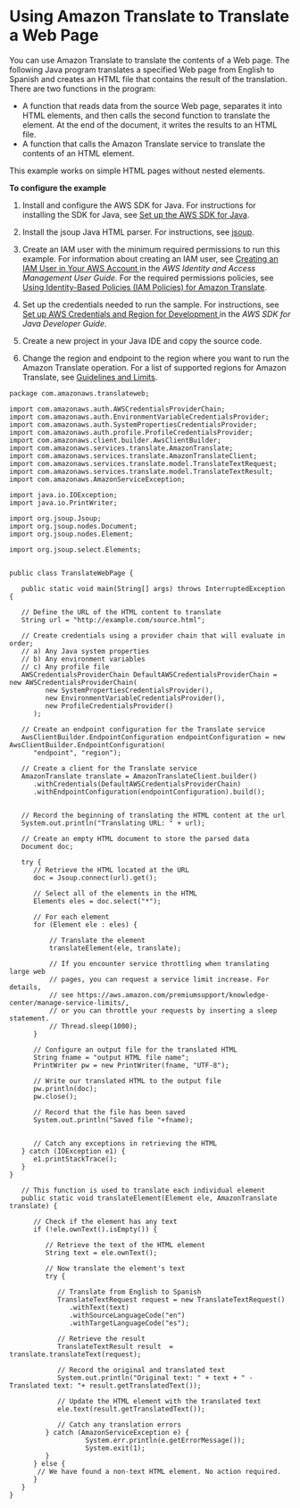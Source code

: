 # Using Amazon Translate to Translate a Web Page<a name="examples-web"></a>

You can use Amazon Translate to translate the contents of a Web page\. The following Java program translates a specified Web page from English to Spanish and creates an HTML file that contains the result of the translation\. There are two functions in the program:
+ A function that reads data from the source Web page, separates it into HTML elements, and then calls the second function to translate the element\. At the end of the document, it writes the results to an HTML file\.
+ A function that calls the Amazon Translate service to translate the contents of an HTML element\.

This example works on simple HTML pages without nested elements\.

**To configure the example**

1. Install and configure the AWS SDK for Java\. For instructions for installing the SDK for Java, see [ Set up the AWS SDK for Java](https://docs.aws.amazon.com/sdk-for-java/v1/developer-guide/setup-install.html)\.

1. Install the jsoup Java HTML parser\. For instructions, see [jsoup](https://jsoup.org/)\.

1. Create an IAM user with the minimum required permissions to run this example\. For information about creating an IAM user, see [ Creating an IAM User in Your AWS Account ](https://docs.aws.amazon.com/IAM/latest/UserGuide/id_users_create.html) in the *AWS Identity and Access Management User Guide*\. For the required permissions policies, see [Using Identity\-Based Policies \(IAM Policies\) for Amazon Translate](access-control-managing-permissions.md)\.

1. Set up the credentials needed to run the sample\. For instructions, see [ Set up AWS Credentials and Region for Development ](https://docs.aws.amazon.com/sdk-for-java/v1/developer-guide/setup-credentials.html) in the *AWS SDK for Java Developer Guide*\.

1. Create a new project in your Java IDE and copy the source code\.

1. Change the region and endpoint to the region where you want to run the Amazon Translate operation\. For a list of supported regions for Amazon Translate, see [Guidelines and Limits](limits-guidelines.md)\. 

```
package com.amazonaws.translateweb;
 
import com.amazonaws.auth.AWSCredentialsProviderChain;
import com.amazonaws.auth.EnvironmentVariableCredentialsProvider;
import com.amazonaws.auth.SystemPropertiesCredentialsProvider;
import com.amazonaws.auth.profile.ProfileCredentialsProvider;
import com.amazonaws.client.builder.AwsClientBuilder;
import com.amazonaws.services.translate.AmazonTranslate;
import com.amazonaws.services.translate.AmazonTranslateClient;
import com.amazonaws.services.translate.model.TranslateTextRequest;
import com.amazonaws.services.translate.model.TranslateTextResult;
import com.amazonaws.AmazonServiceException;
 
import java.io.IOException;
import java.io.PrintWriter;
 
import org.jsoup.Jsoup;
import org.jsoup.nodes.Document;
import org.jsoup.nodes.Element;
 
import org.jsoup.select.Elements;
 
 
public class TranslateWebPage {
                
   public static void main(String[] args) throws InterruptedException {
 
   // Define the URL of the HTML content to translate
   String url = "http://example.com/source.html";
   
   // Create credentials using a provider chain that will evaluate in order;
   // a) Any Java system properties
   // b) Any environment variables
   // c) Any profile file
   AWSCredentialsProviderChain DefaultAWSCredentialsProviderChain = new AWSCredentialsProviderChain(
         new SystemPropertiesCredentialsProvider(),
         new EnvironmentVariableCredentialsProvider(),
         new ProfileCredentialsProvider()
      );
 
   // Create an endpoint configuration for the Translate service
   AwsClientBuilder.EndpointConfiguration endpointConfiguration = new AwsClientBuilder.EndpointConfiguration(
      "endpoint", "region");
 
   // Create a client for the Translate service
   AmazonTranslate translate = AmazonTranslateClient.builder()
      .withCredentials(DefaultAWSCredentialsProviderChain)
      .withEndpointConfiguration(endpointConfiguration).build();
 
   
   // Record the beginning of translating the HTML content at the url
   System.out.println("Translating URL: " + url);
 
   // Create an empty HTML document to store the parsed data
   Document doc;
 
   try {
      // Retrieve the HTML located at the URL
      doc = Jsoup.connect(url).get();
 
      // Select all of the elements in the HTML
      Elements eles = doc.select("*");
 
      // For each element
      for (Element ele : eles) {
      
          // Translate the element 
          translateElement(ele, translate);
      
          // If you encounter service throttling when translating large web
          // pages, you can request a service limit increase. For details, 
          // see https://aws.amazon.com/premiumsupport/knowledge-center/manage-service-limits/,
          // or you can throttle your requests by inserting a sleep statement.
          // Thread.sleep(1000);
      }
      
      // Configure an output file for the translated HTML
      String fname = "output HTML file name";
      PrintWriter pw = new PrintWriter(fname, "UTF-8");
            
      // Write our translated HTML to the output file
      pw.println(doc);
      pw.close();
            
      // Record that the file has been saved
      System.out.println("Saved file "+fname);
      
      
      // Catch any exceptions in retrieving the HTML
   } catch (IOException e1) {
      e1.printStackTrace();
   }
}
 
   // This function is used to translate each individual element
   public static void translateElement(Element ele, AmazonTranslate translate) {
   
      // Check if the element has any text
      if (!ele.ownText().isEmpty()) {
      
         // Retrieve the text of the HTML element
         String text = ele.ownText();
      
         // Now translate the element's text
         try {
   
            // Translate from English to Spanish
            TranslateTextRequest request = new TranslateTextRequest()
               .withText(text)
               .withSourceLanguageCode("en")
               .withTargetLanguageCode("es");
                      
            // Retrieve the result
            TranslateTextResult result  = translate.translateText(request);
   
            // Record the original and translated text
            System.out.println("Original text: " + text + " - Translated text: "+ result.getTranslatedText());
   
            // Update the HTML element with the translated text
            ele.text(result.getTranslatedText());
   
            // Catch any translation errors           
         } catch (AmazonServiceException e) {
                   System.err.println(e.getErrorMessage());
                   System.exit(1);
         }
      } else {
       // We have found a non-text HTML element. No action required.
      } 
   }         
}
```